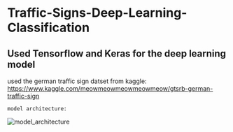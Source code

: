 # Traffic-Signs-Deep-Learning-Classification
Used Tensorflow and Keras for the deep learning model
------------------------------------------------------




used the german traffic sign datset from kaggle:
    https://www.kaggle.com/meowmeowmeowmeowmeow/gtsrb-german-traffic-sign
    
    model architecture:
![model_architecture](https://user-images.githubusercontent.com/56936494/136958345-1feb0ccc-7268-4e4c-b9ba-db74ce15fc59.png)
    
    
